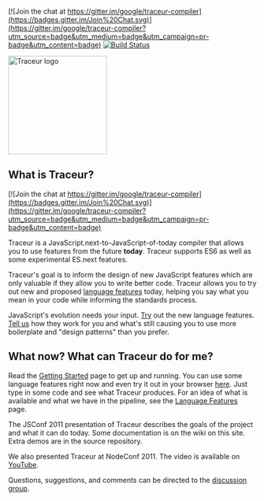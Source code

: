 [![Join the chat at https://gitter.im/google/traceur-compiler](https://badges.gitter.im/Join%20Chat.svg)](https://gitter.im/google/traceur-compiler?utm_source=badge&utm_medium=badge&utm_campaign=pr-badge&utm_content=badge)
[![Build Status](https://travis-ci.org/google/traceur-compiler.svg)](https://travis-ci.org/google/traceur-compiler)

<img src="https://google.github.com/traceur-compiler/logo/tc.svg" alt="Traceur logo" width="200px">

## What is Traceur?

[![Join the chat at https://gitter.im/google/traceur-compiler](https://badges.gitter.im/Join%20Chat.svg)](https://gitter.im/google/traceur-compiler?utm_source=badge&utm_medium=badge&utm_campaign=pr-badge&utm_content=badge)

Traceur is a JavaScript.next-to-JavaScript-of-today compiler that allows you to
use features from the future **today**. Traceur supports ES6 as well as some experimental ES.next features.

Traceur's goal is to inform the design
of new JavaScript features which are only valuable if they allow you to write
better code. Traceur allows you to try out new and proposed
[language features](https://github.com/google/traceur-compiler/wiki/LanguageFeatures)
today, helping you say what you mean in your code while informing the standards process.

JavaScript's evolution needs your input.
[Try](https://github.com/google/traceur-compiler/wiki/Getting-Started) out the
new language features.
[Tell us](http://groups.google.com/group/traceur-compiler-discuss)
how they work for you and what's still causing you to use more boilerplate and
"design patterns" than you prefer.

## What now? What can Traceur do for me?

Read the
[Getting Started](https://github.com/google/traceur-compiler/wiki/Getting-Started)
page to get up and running. You can use some language features right now and
even try it out in your browser
[here](https://google.github.io/traceur-compiler/demo/repl.html).
Just type in some code and see what Traceur produces. For an idea of what is
available and what we have in the pipeline, see the
[Language Features](https://github.com/google/traceur-compiler/wiki/LanguageFeatures)
page.

The JSConf 2011 presentation of Traceur describes the goals of the project and
what it can do today. Some documentation is on the wiki on this site.
Extra demos are in the source repository.

We also presented Traceur at NodeConf 2011. The video is
available on [YouTube](http://www.youtube.com/watch?feature=player_detailpage&v=ntDZa7ekFEA).

Questions, suggestions, and comments can be directed to the
[discussion group](http://groups.google.com/group/traceur-compiler-discuss).
